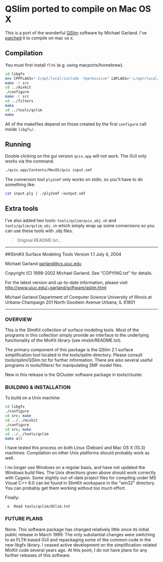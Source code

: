 # QSlim ported to compile on Mac OS X

This is a port of the wonderful
[QSlim](http://www.cs.cmu.edu/~./garland/quadrics/qslim.html) software by
Michael Garland. I've [patched](http://www.alecjacobson.com/weblog/?p=3244) it
to compile on mac os x.

## Compilation

You must first install `fltk` (e.g. using macports/homebrew).

```bash
cd libgfx
env CPPFLAGS="-I/opt/local/include -fpermissive" LDFLAGS="-L/opt/local/lib" ./configure
make -C src
cd ../mixkit
./configure
make -C src
cd ../filters
make
cd ../tools/qslim
make
```

All of the makefiles depend on those created by the first `configure` call
inside `libgfx/`.

## Running

Double clicking on the gui version `qvis.app` will not work. The GUI only works
via the command.

```bash
./qvis.app/Contents/MacOS/qvis input.smf
```

The conversion tool `ply2smf` only works on stdin, so you'll have to do
something like:

```bash
cat input.ply | ./ply2smf >output.smf
```

## Extra tools

I've also added two tools: `tools/qslim/qvis_obj.sh` and `tools/qslim/qslim_obj.sh` which simply wrap
up some conversions so you can use these tools with .obj files.

> Original README.txt...

------------------------------------------------------------------------
##SlimKit Surface Modeling Tools
Version 1.1
July 4, 2004

Michael Garland <garland@cs.uiuc.edu>


Copyright (C) 1998-2002 Michael Garland.  See "COPYING.txt" for details.


For the latest version and up-to-date information, please visit
http://www.uiuc.edu/~garland/software/qslim.html


Michael Garland
Department of Computer Science
University of Illinois at Urbana-Champaign
201 North Goodwin Avenue
Urbana, IL 61801

------------------------------------------------------------------------

### OVERVIEW

This is the SlimKit collection of surface modeling tools.  Most of the
programs in this collection simply provide an interface to the
underlying functionality of the MixKit library (see mixkit/README.txt).

The primary component of this package is the QSlim 2.1 surface
simplification tool located in the tools/qslim directory.  Please
consult tools/qslim/QSlim.txt for further information.  There are also
several useful programs in tools/filters/ for manipulating SMF model
files.

New in this release is the QCluster software package in tools/cluster.


### BUILDING & INSTALLATION

To build on a Unix machine:

```bash
cd libgfx
./configure
cd src; make
cd ../../mixkit
./configure
cd src; make
cd ../../tools/qslim
make all
```

I have tested this process on both Linux (Debian) and Mac OS X (10.3)
machines.  Compilation on other Unix platforms should probably work as
well.

I no longer use Windows on a regular basis, and have not updated the
Windows build files.  The Unix directions given above should work
correctly with Cygwin.  Some slightly out-of-date project files for
compiling under MS Visual C++ 6.0 can be found in SlimKit workspace in
the "win32" directory.  You can probably get them working without too
much effort.

Finally:

	 o  Read tools/qslim/QSlim.txt



### FUTURE PLANS

None.  This software package has changed relatively little since its
initial public release in March 1999.  The only substantial changes were
switching to an FLTK-based GUI and repackaging some of the common code
in the new libgfx library.  I ceased active development on the
simplification-related MixKit code several years ago.  At this point, I
do not have plans for any further releases of this software.
